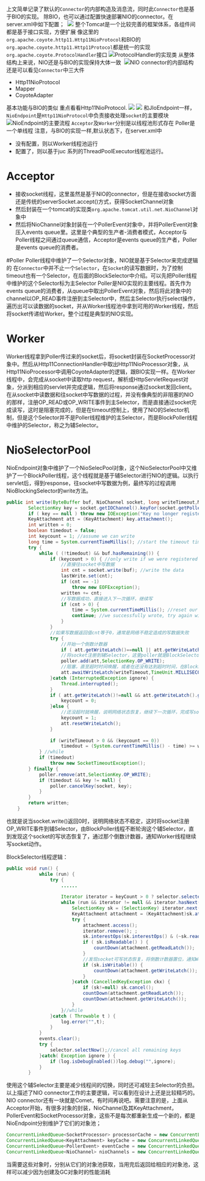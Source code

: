 上文简单记录了默认的`Connector`的内部构造及消息流，同时此`Connector`也是基于BIO的实现。
除BIO，也可以通过配置快速部署NIO的connector。在server.xml中如下配置； 
![](https://upload-images.jianshu.io/upload_images/4685968-87f363fd5799f01e.png?imageMogr2/auto-orient/strip%7CimageView2/2/w/1240)
整个Tomcat是一个比较完善的框架体系，各组件间都是基于接口实现，方便扩展
像这里的`org.apache.coyote.http11.Http11NioProtocol`和BIO的`org.apache.coyote.http11.Http11Protocol`都是统一的实现`org.apache.coyote.ProtocolHandler`接口
![ProtocolHandler的实现类](https://upload-images.jianshu.io/upload_images/4685968-1692695fcf7cdd96.png?imageMogr2/auto-orient/strip%7CimageView2/2/w/1240)
从整体结构上来说，NIO还是与BIO的实现保持大体一致 
![NIO connector的内部结构](http://upload-images.jianshu.io/upload_images/4685968-c5e5606d449d79fe.jpg?imageMogr2/auto-orient/strip%7CimageView2/2/w/1240)
还是可以看见`Connector`中三大件 
*   Http11NioProtocol
*   Mapper
*   CoyoteAdapter

基本功能与BIO的类似
重点看看Http11NioProtocol.
![](https://upload-images.jianshu.io/upload_images/4685968-2e26d52579579cb1.png?imageMogr2/auto-orient/strip%7CimageView2/2/w/1240)
![](https://upload-images.jianshu.io/upload_images/4685968-1d7fdae8653721dd.png?imageMogr2/auto-orient/strip%7CimageView2/2/w/1240)
和JIoEndpoint一样，`NioEndpoint`是`Http11NioProtocol`中负责接收处理`socket`的主要模块
![NioEndpoint的主要流程](http://upload-images.jianshu.io/upload_images/4685968-fa5b7563c9ebbbd7.jpg?imageMogr2/auto-orient/strip%7CimageView2/2/w/1240 "点击查看原始大小图片")
`Acceptor`及`Worker`分别是以线程池形式存在
Poller是一个单线程
注意，与BIO的实现一样,默认状态下，在server.xml中
- 没有配置<Executor>，则以Worker线程池运行
- 配置了<Executor>，则以基于juc 系列的ThreadPoolExecutor线程池运行。 

# Acceptor
- 接收socket线程，这里虽然是基于NIO的connector，但是在接收socket方面还是传统的serverSocket.accept()方式，获得SocketChannel对象
- 然后封装在一个tomcat的实现类`org.apache.tomcat.util.net.NioChannel`对象中
- 然后将NioChannel对象封装在一个PollerEvent对象中，并将PollerEvent对象压入events queue里。这里是个典型的生产者-消费者模式，Acceptor与Poller线程之间通过queue通信，Acceptor是events queue的生产者，Poller是events queue的消费者。 

#Poller
Poller线程中维护了一个Selector对象，NIO就是基于Selector来完成逻辑的
在`Connector`中并不止一个`Selector`，在`Socket`的读写数据时，为了控制timeout也有一个Selector，在后面的BlockSelector中介绍。可以先把Poller线程中维护的这个Selector标为主Selector
Poller是NIO实现的主要线程。首先作为events queue的消费者，从queue中取出PollerEvent对象，然后将此对象中的channel以OP_READ事件注册到主Selector中，然后主Selector执行select操作，遍历出可以读数据的socket，并从Worker线程池中拿到可用的Worker线程，然后将socket传递给Worker。整个过程是典型的NIO实现。 

# Worker
Worker线程拿到Poller传过来的socket后，将socket封装在SocketProcessor对象中。然后从Http11ConnectionHandler中取出Http11NioProcessor对象，从Http11NioProcessor中调用CoyoteAdapter的逻辑，跟BIO实现一样。在Worker线程中，会完成从socket中读取http request，解析成HttpServletRequest对象，分派到相应的servlet并完成逻辑，然后将response通过socket发回client。在从socket中读数据和往socket中写数据的过程，并没有像典型的非阻塞的NIO的那样，注册OP_READ或OP_WRITE事件到主Selector，而是直接通过socket完成读写，这时是阻塞完成的，但是在timeout控制上，使用了NIO的Selector机制，但是这个Selector并不是Poller线程维护的主Selector，而是BlockPoller线程中维护的Selector，称之为辅Selector。 
# NioSelectorPool
NioEndpoint对象中维护了一个NioSelecPool对象，这个NioSelectorPool中又维护了一个BlockPoller线程，这个线程就是基于辅Selector进行NIO的逻辑。以执行servlet后，得到response，往socket中写数据为例，最终写的过程调用NioBlockingSelector的write方法。 

```java
public int write(ByteBuffer buf, NioChannel socket, long writeTimeout,MutableInteger lastWrite) throws IOException {  
        SelectionKey key = socket.getIOChannel().keyFor(socket.getPoller().getSelector());  
        if ( key == null ) throw new IOException("Key no longer registered");  
        KeyAttachment att = (KeyAttachment) key.attachment();  
        int written = 0;  
        boolean timedout = false;  
        int keycount = 1; //assume we can write  
        long time = System.currentTimeMillis(); //start the timeout timer  
        try {  
            while ( (!timedout) && buf.hasRemaining()) {  
                if (keycount > 0) { //only write if we were registered for a write  
                    //直接往socket中写数据  
                    int cnt = socket.write(buf); //write the data  
                    lastWrite.set(cnt);  
                    if (cnt == -1)  
                        throw new EOFException();  
                    written += cnt;  
                    //写数据成功，直接进入下一次循环，继续写  
                    if (cnt > 0) {  
                        time = System.currentTimeMillis(); //reset our timeout timer  
                        continue; //we successfully wrote, try again without a selector  
                    }  
                }  
                //如果写数据返回值cnt等于0，通常是网络不稳定造成的写数据失败  
                try {  
                    //开始一个倒数计数器   
                    if ( att.getWriteLatch()==null || att.getWriteLatch().getCount()==0) att.startWriteLatch(1);  
                    //将socket注册到辅Selector，这里poller就是BlockSelector线程  
                    poller.add(att,SelectionKey.OP_WRITE);  
                    //阻塞，直至超时时间唤醒，或者在还没有达到超时时间，在BlockSelector中唤醒  
                    att.awaitWriteLatch(writeTimeout,TimeUnit.MILLISECONDS);  
                }catch (InterruptedException ignore) {  
                    Thread.interrupted();  
                }  
                if ( att.getWriteLatch()!=null && att.getWriteLatch().getCount()> 0) {  
                    keycount = 0;  
                }else {  
                    //还没超时就唤醒，说明网络状态恢复，继续下一次循环，完成写socket  
                    keycount = 1;  
                    att.resetWriteLatch();  
                }  
  
                if (writeTimeout > 0 && (keycount == 0))  
                    timedout = (System.currentTimeMillis() - time) >= writeTimeout;  
            } //while  
            if (timedout)   
                throw new SocketTimeoutException();  
        } finally {  
            poller.remove(att,SelectionKey.OP_WRITE);  
            if (timedout && key != null) {  
                poller.cancelKey(socket, key);  
            }  
        }  
        return written;  
    }  
```
也就是说当socket.write()返回0时，说明网络状态不稳定，这时将socket注册OP_WRITE事件到辅Selector，由BlockPoller线程不断轮询这个辅Selector，直到发现这个socket的写状态恢复了，通过那个倒数计数器，通知Worker线程继续写socket动作。

BlockSelector线程逻辑：
```java
public void run() {  
            while (run) {  
                try {  
                    ......  
  
                    Iterator iterator = keyCount > 0 ? selector.selectedKeys().iterator() : null;  
                    while (run && iterator != null && iterator.hasNext()) {  
                        SelectionKey sk = (SelectionKey) iterator.next();  
                        KeyAttachment attachment = (KeyAttachment)sk.attachment();  
                        try {  
                            attachment.access();  
                            iterator.remove(); ;  
                            sk.interestOps(sk.interestOps() & (~sk.readyOps()));  
                            if ( sk.isReadable() ) {  
                                countDown(attachment.getReadLatch());  
                            }  
                            //发现socket可写状态恢复，将倒数计数器置位，通知Worker线程继续  
                            if (sk.isWritable()) {  
                                countDown(attachment.getWriteLatch());  
                            }  
                        }catch (CancelledKeyException ckx) {  
                            if (sk!=null) sk.cancel();  
                            countDown(attachment.getReadLatch());  
                            countDown(attachment.getWriteLatch());  
                        }  
                    }//while  
                }catch ( Throwable t ) {  
                    log.error("",t);  
                }  
            }  
            events.clear();  
            try {  
                selector.selectNow();//cancel all remaining keys  
            }catch( Exception ignore ) {  
                if (log.isDebugEnabled())log.debug("",ignore);  
            }  
        }  
```

使用这个辅Selector主要是减少线程间的切换，同时还可减轻主Selector的负担。以上描述了NIO connector工作的主要逻辑，可以看到在设计上还是比较精巧的。NIO connector还有一块就是Comet，有时间再说吧。需要注意的是，上面从Acceptor开始，有很多对象的封装，NioChannel及其KeyAttachment，PollerEvent和SocketProcessor对象，这些不是每次都重新生成一个新的，都是NioEndpoint分别维护了它们的对象池； 

```java
ConcurrentLinkedQueue<SocketProcessor> processorCache = new ConcurrentLinkedQueue<SocketProcessor>()  
ConcurrentLinkedQueue<KeyAttachment> keyCache = new ConcurrentLinkedQueue<KeyAttachment>()  
ConcurrentLinkedQueue<PollerEvent> eventCache = new ConcurrentLinkedQueue<PollerEvent>()  
ConcurrentLinkedQueue<NioChannel> nioChannels = new ConcurrentLinkedQueue<NioChannel>()  
```
当需要这些对象时，分别从它们的对象池获取，当用完后返回给相应的对象池，这样可以减少因为创建及GC对象时的性能消耗

